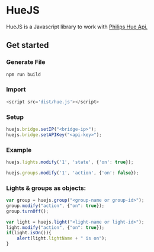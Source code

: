 # HueJS
HueJS is a Javascript library to work with <a href="https://developers.meethue.com/philips-hue-api">Philips Hue Api.</a>


## Get started
### Generate File 
```javascript
npm run build
```

### Import
```javascript
<script src='dist/hue.js'></script>
```
### Setup
```javascript
huejs.bridge.setIP("<bridge-ip>");
huejs.bridge.setAPIKey("<api-key>");
```
### Example
```javascript
huejs.lights.modify('1', 'state', {'on': true});

huejs.groups.modify('1', 'action', {'on': false});
```


### Lights & groups as objects:
```javascript
var group = huejs.group("<group-name or group-id>");
group.modify("action", {"on": true});
group.turnOff();

var light = huejs.light("<light-name or light-id>");
light.modify("action", {"on": true});
if(light.isOn()){
    alert(light.lightName + " is on");
}
```
